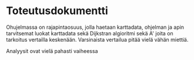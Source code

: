 # Toteutusdokumentti

Ohujelmassa on rajapintaosuus, jolla haetaan karttadata, ohjelman ja apin tarvitsemat luokat karttadata sekä Dijkstran algioritmi sekä A' joita on tarkoitus vertailla keskenään. Varsinaista vertailua pitää vielä vähän miettiä.

Analyysit ovat vielä pahasti vaiheessa



